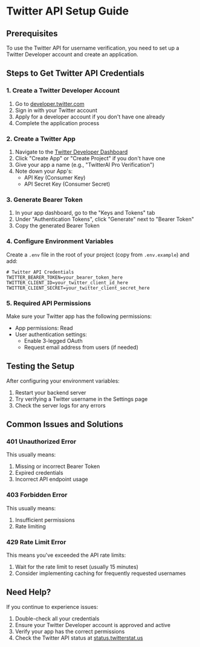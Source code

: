 # Twitter API Setup Guide

## Prerequisites
To use the Twitter API for username verification, you need to set up a Twitter Developer account and create an application.

## Steps to Get Twitter API Credentials

### 1. Create a Twitter Developer Account
1. Go to [developer.twitter.com](https://developer.twitter.com/)
2. Sign in with your Twitter account
3. Apply for a developer account if you don't have one already
4. Complete the application process

### 2. Create a Twitter App
1. Navigate to the [Twitter Developer Dashboard](https://developer.twitter.com/en/portal/dashboard)
2. Click "Create App" or "Create Project" if you don't have one
3. Give your app a name (e.g., "TwitterAI Pro Verification")
4. Note down your App's:
   - API Key (Consumer Key)
   - API Secret Key (Consumer Secret)

### 3. Generate Bearer Token
1. In your app dashboard, go to the "Keys and Tokens" tab
2. Under "Authentication Tokens", click "Generate" next to "Bearer Token"
3. Copy the generated Bearer Token

### 4. Configure Environment Variables
Create a `.env` file in the root of your project (copy from `.env.example`) and add:

```env
# Twitter API Credentials
TWITTER_BEARER_TOKEN=your_bearer_token_here
TWITTER_CLIENT_ID=your_twitter_client_id_here
TWITTER_CLIENT_SECRET=your_twitter_client_secret_here
```

### 5. Required API Permissions
Make sure your Twitter app has the following permissions:
- App permissions: Read
- User authentication settings:
  - Enable 3-legged OAuth
  - Request email address from users (if needed)

## Testing the Setup
After configuring your environment variables:

1. Restart your backend server
2. Try verifying a Twitter username in the Settings page
3. Check the server logs for any errors

## Common Issues and Solutions

### 401 Unauthorized Error
This usually means:
1. Missing or incorrect Bearer Token
2. Expired credentials
3. Incorrect API endpoint usage

### 403 Forbidden Error
This usually means:
1. Insufficient permissions
2. Rate limiting

### 429 Rate Limit Error
This means you've exceeded the API rate limits:
1. Wait for the rate limit to reset (usually 15 minutes)
2. Consider implementing caching for frequently requested usernames

## Need Help?
If you continue to experience issues:
1. Double-check all your credentials
2. Ensure your Twitter Developer account is approved and active
3. Verify your app has the correct permissions
4. Check the Twitter API status at [status.twitterstat.us](https://status.twitterstat.us/)